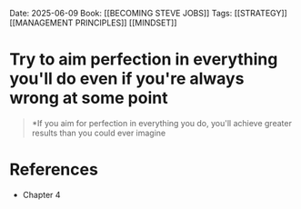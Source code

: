Date: 2025-06-09
Book: [[BECOMING STEVE JOBS]]
Tags: [[STRATEGY]] [[MANAGEMENT PRINCIPLES]] [[MINDSET]]

# Try to aim perfection in everything you'll do even if you're always wrong at some point

> *If you aim for perfection in everything you do, you'll achieve greater results than you could ever imagine
# References 
- Chapter 4